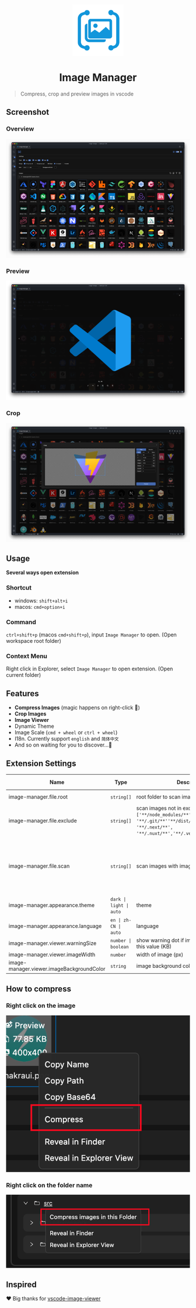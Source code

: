 <p align='center'>
  <a href='https://github.com/hemengke1997/vscode-image-manager-issue' target="_blank" rel='noopener noreferrer'>
    <img width='140' src='./assets/logo.png' alt='logo' />
  </a>
</p>

<h1 align='center'>Image Manager</h1>

> Compress, crop and preview images in vscode

## Screenshot

### Overview

![overview](./screenshots/overview.png)

### Preview
![preview](./screenshots/preview.png)

### Crop
![crop](./screenshots/crop.png)

## Usage

**Several ways open extension**

### Shortcut

- windows: `shift+alt+i`
- macos: `cmd+option+i`


### Command

`ctrl+shift+p` (macos `cmd+shift+p`), input `Image Manager` to open. (Open workspace root folder)

### Context Menu

Right click in Explorer, select `Image Manager` to open extension. (Open current folder)


## Features

- **Compress Images** (magic happens on right-click 🤩)
- **Crop Images**
- **Image Viewer**
- Dynamic Theme
- Image Scale (`cmd + wheel` or `ctrl + wheel`)
- I18n. Currently support `english` and `简体中文`
- And so on waiting for you to discover...🤗


## Extension Settings

| Name                                      | Type                    | Description                                                                                                                                                     | Default value                                                        |
| ----------------------------------------- | ----------------------- | --------------------------------------------------------------------------------------------------------------------------------------------------------------- | -------------------------------------------------------------------- |
| image-manager.file.root                   | `string[]`              | root folder to scan images                                                                                                                                      | current workspace                                                    |
| image-manager.file.exclude                | `string[]`              | scan images not in exclude, built-in exclue: `['**/node_modules/**', '**/.git/**''**/dist/**','**/coverage/**', '**/.next/**',  '**/.nuxt/**','**/.vercel/**']` | []                                                                   |
| image-manager.file.scan                   | `string[]`              | scan images with imageType                                                                                                                                      | `['svg', 'png', 'jpeg', 'ico', 'gif', 'webp', 'bmp', 'tif', 'apng']` |
| image-manager.appearance.theme            | `dark \| light \| auto` | theme                                                                                                                                                           | `auto`                                                               |
| image-manager.appearance.language         | `en \| zh-CN \| auto`   | language                                                                                                                                                        | `auto`                                                               |
| image-manager.viewer.warningSize          | `number \| boolean`     | show warning dot if image size is larger than this value (KB)                                                                                                   | 1024                                                                 |
| image-manager.viewer.imageWidth           | `number`                | width of image (px)                                                                                                                                             | 100                                                                  |
| image-manager.viewer.imageBackgroundColor | `string`                | image background color                                                                                                                                          | `#1a1a1a`                                                            |



## How to compress

### Right click on the image
![compress-right-click-image](./screenshots/compress-1.png)

### Right click on the folder name
![compress-right-click-folder](./screenshots/compress-2.png)

## Inspired

❤️ Big thanks for [vscode-image-viewer](https://github.com/ZhangJian1713/vscode-image-viewer)
